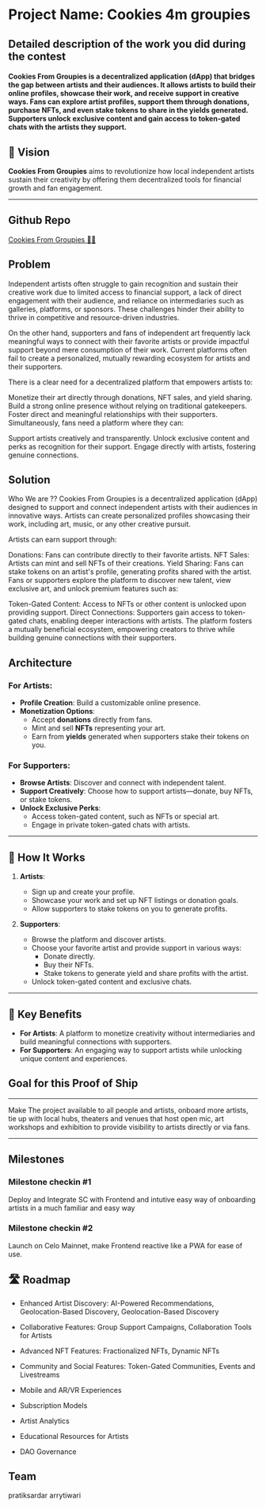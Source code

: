 # Project Name: Cookies 4m groupies

## Detailed description of the work you did during the contest

#### Cookies From Groupies is a decentralized application (dApp) that bridges the gap between artists and their audiences. It allows artists to build their online profiles, showcase their work, and receive support in creative ways. Fans can explore artist profiles, support them through donations, purchase NFTs, and even stake tokens to share in the yields generated. Supporters unlock exclusive content and gain access to token-gated chats with the artists they support.

## 🎯 Vision

**Cookies From Groupies** aims to revolutionize how local independent artists sustain their creativity by offering them decentralized tools for financial growth and fan engagement.

---

## Github Repo

[Cookies From Groupies 🍪🎨](https://github.com/pratiksardar/cookies-4m-groupies)

## Problem

Independent artists often struggle to gain recognition and sustain their creative work due to limited access to financial support, a lack of direct engagement with their audience, and reliance on intermediaries such as galleries, platforms, or sponsors. These challenges hinder their ability to thrive in competitive and resource-driven industries.

On the other hand, supporters and fans of independent art frequently lack meaningful ways to connect with their favorite artists or provide impactful support beyond mere consumption of their work. Current platforms often fail to create a personalized, mutually rewarding ecosystem for artists and their supporters.

There is a clear need for a decentralized platform that empowers artists to:

Monetize their art directly through donations, NFT sales, and yield sharing. Build a strong online presence without relying on traditional gatekeepers. Foster direct and meaningful relationships with their supporters. Simultaneously, fans need a platform where they can:

Support artists creatively and transparently. Unlock exclusive content and perks as recognition for their support. Engage directly with artists, fostering genuine connections.

## Solution

Who We are ?? Cookies From Groupies is a decentralized application (dApp) designed to support and connect independent artists with their audiences in innovative ways. Artists can create personalized profiles showcasing their work, including art, music, or any other creative pursuit.

Artists can earn support through:

Donations: Fans can contribute directly to their favorite artists. NFT Sales: Artists can mint and sell NFTs of their creations. Yield Sharing: Fans can stake tokens on an artist's profile, generating profits shared with the artist. Fans or supporters explore the platform to discover new talent, view exclusive art, and unlock premium features such as:

Token-Gated Content: Access to NFTs or other content is unlocked upon providing support. Direct Connections: Supporters gain access to token-gated chats, enabling deeper interactions with artists. The platform fosters a mutually beneficial ecosystem, empowering creators to thrive while building genuine connections with their supporters.

## Architecture

### For Artists:

- **Profile Creation**: Build a customizable online presence.
- **Monetization Options**:
  - Accept **donations** directly from fans.
  - Mint and sell **NFTs** representing your art.
  - Earn from **yields** generated when supporters stake their tokens on you.

### For Supporters:

- **Browse Artists**: Discover and connect with independent talent.
- **Support Creatively**: Choose how to support artists—donate, buy NFTs, or stake tokens.
- **Unlock Exclusive Perks**:
  - Access token-gated content, such as NFTs or special art.
  - Engage in private token-gated chats with artists.

---

## 🚀 How It Works

1. **Artists**:

   - Sign up and create your profile.
   - Showcase your work and set up NFT listings or donation goals.
   - Allow supporters to stake tokens on you to generate profits.

2. **Supporters**:
   - Browse the platform and discover artists.
   - Choose your favorite artist and provide support in various ways:
     - Donate directly.
     - Buy their NFTs.
     - Stake tokens to generate yield and share profits with the artist.
   - Unlock token-gated content and exclusive chats.

---

## 📌 Key Benefits

- **For Artists**: A platform to monetize creativity without intermediaries and build meaningful connections with supporters.
- **For Supporters**: An engaging way to support artists while unlocking unique content and experiences.

## Goal for this Proof of Ship

---

Make The project available to all people and artists, onboard more artists, tie up with local hubs, theaters and venues that host open mic, art workshops and exhibition to provide visibility to artists directly or via fans.

---

## Milestones

### Milestone checkin #1

Deploy and Integrate SC with Frontend and intutive easy way of onboarding artists in a much familiar and easy way

### Milestone checkin #2

Launch on Celo Mainnet, make Frontend reactive like a PWA for ease of use.

## 🛣️ Roadmap

- Enhanced Artist Discovery: AI-Powered Recommendations, Geolocation-Based Discovery, Geolocation-Based Discovery

- Collaborative Features: Group Support Campaigns, Collaboration Tools for Artists
- Advanced NFT Features: Fractionalized NFTs, Dynamic NFTs
- Community and Social Features: Token-Gated Communities, Events and Livestreams
- Mobile and AR/VR Experiences
- Subscription Models
- Artist Analytics
- Educational Resources for Artists
- DAO Governance

## Team

pratiksardar
arrytiwari
